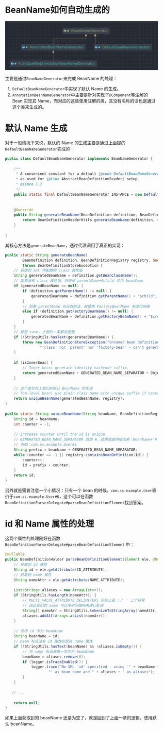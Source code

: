 # BeanName如何自动生成的

![image-20231007110539204](./assets/image-20231007110539204.png)

主要是通过`BeanNameGenerator`来完成 BeanName 的处理：

1. `DefaultBeanNameGenerator`中实现了默认 Name 的生成。
2. `AnnotationBeanNameGenerator`中主要是针对实现了`@Component`等注解的 Bean 实现其 Name，而对应的这些使用注解的类，其没有名称的话也是通过这个类来生成的。

# 默认 Name 生成

对于一般情况下来说，默认的 Name 的生成主要是通过上面提的`DefaultBeanNameGenerator`完成的：

```java
public class DefaultBeanNameGenerator implements BeanNameGenerator {

	/**
	 * A convenient constant for a default {@code DefaultBeanNameGenerator} instance,
	 * as used for {@link AbstractBeanDefinitionReader} setup.
	 * @since 5.2
	 */
	public static final DefaultBeanNameGenerator INSTANCE = new DefaultBeanNameGenerator();


	@Override
	public String generateBeanName(BeanDefinition definition, BeanDefinitionRegistry registry) {
		return BeanDefinitionReaderUtils.generateBeanName(definition, registry);
	}

}
```

其核心方法是`generateBeanName`，通过代理调用了真正的实现：

```java
public static String generateBeanName(
        BeanDefinition definition, BeanDefinitionRegistry registry, boolean isInnerBean)
        throws BeanDefinitionStoreException {
	// 获取到 xml 中配置的 class 属性值
    String generatedBeanName = definition.getBeanClassName();
    // 如果没有 class 属性值，则使用 parentName+$child 作为 beanName
    if (generatedBeanName == null) {
        if (definition.getParentName() != null) {
            generatedBeanName = definition.getParentName() + "$child";
        }
        // 如果 parentName 也没有的话，就使用 FactoryBeanName 来进行拼接
        else if (definition.getFactoryBeanName() != null) {
            generatedBeanName = definition.getFactoryBeanName() + "$created";
        }
    }
    // 异常 case，上面的一条都没走到
    if (!StringUtils.hasText(generatedBeanName)) {
        throw new BeanDefinitionStoreException("Unnamed bean definition specifies neither " +
                "'class' nor 'parent' nor 'factory-bean' - can't generate bean name");
    }

    if (isInnerBean) {
        // Inner bean: generate identity hashcode suffix.
        return generatedBeanName + GENERATED_BEAN_NAME_SEPARATOR + ObjectUtils.getIdentityHexString(definition);
    }
	
    // 这个是实际上我们的默认 BeanName 的实现
    // Top-level bean: use plain class name with unique suffix if necessary.
    return uniqueBeanName(generatedBeanName, registry);
}

public static String uniqueBeanName(String beanName, BeanDefinitionRegistry registry) {
    String id = beanName;
    int counter = -1;

    // Increase counter until the id is unique.
    // GENERATED_BEAN_NAME_SEPARATOR 就是 #，这里就是拼接出来：beanName+'#'+数字
    // 例如：com.ss.example.User#1
    String prefix = beanName + GENERATED_BEAN_NAME_SEPARATOR;
    while (counter == -1 || registry.containsBeanDefinition(id)) {
        counter++;
        id = prefix + counter;
    }
    return id;
}
```

另外就是需要注意一个小情况：只有一个 bean 的时候，`com.ss.example.User`等价于`com.ss.example.User#0`，这个可以在函数`BeanDefinitionParserDelegate#parseBeanDefinitionElement`找到答案。

# id 和 Name 属性的处理

这两个属性的处理刚好在函数`BeanDefinitionParserDelegate#parseBeanDefinitionElement` 中：

```java
@Nullable
public BeanDefinitionHolder parseBeanDefinitionElement(Element ele, @Nullable BeanDefinition containingBean) {
    // 获取到 id 属性
    String id = ele.getAttribute(ID_ATTRIBUTE);
    // 获取到 name 属性
    String nameAttr = ele.getAttribute(NAME_ATTRIBUTE);

    List<String> aliases = new ArrayList<>();
    if (StringUtils.hasLength(nameAttr)) {
        // MULTI_VALUE_ATTRIBUTE_DELIMITERS 实际上是 ;,' ' 三个符号
        // 因此我们的 name 可以使用分隔符来进行处理
        String[] nameArr = StringUtils.tokenizeToStringArray(nameAttr, MULTI_VALUE_ATTRIBUTE_DELIMITERS);
        aliases.addAll(Arrays.asList(nameArr));
    }
	
    // 使用 id 作为 beanName
    String beanName = id;
    // bean 标签没有 id 属性但是有 name 属性
    if (!StringUtils.hasText(beanName) && !aliases.isEmpty()) {
        // 将 name 拆出来第一项作为 beanName
        beanName = aliases.remove(0);
        if (logger.isTraceEnabled()) {
            logger.trace("No XML 'id' specified - using '" + beanName +
                    "' as bean name and " + aliases + " as aliases");
        }
    }

   // ...

    return null;
}
```

如果上面获取到的 beanName 还是为空了，就是回到了上面一章的逻辑，使用默认 beanName。

